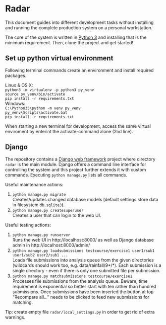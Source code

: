 # Radar

This document guides into different development tasks without installing and running the complete production system on a personal workstation.

The core of the system is written in [Python 3](https://www.python.org/) and installing that is the minimum requirement. Then, clone the project and get started!

## Set up python virtual environment

Following terminal commands create an environment and install required packages.

Linux & OS X:<br>
`python3 -m virtualenv -p python3 py_venv`<br>
`source py_venv/bin/activate`<br>
`pip install -r requirements.txt`<br>
Windows:<br>
`C:\Python35\python -m venv py_venv`<br>
`py_venv\Scripts\activate.bat`<br>
`pip install -r requirements.txt`

When starting a new terminal for development, access the same virtual enviroment by enterint the activate-command alone (2nd line).

## Django

The repository contains a [Django web framework](https://www.djangoproject.com/) project where directory `radar` is the main module. Django offers a command line interface for controlling the system and this project further extends it with custom commands. Executing `python manage.py` lists all commands.

Useful maintenance actions:

1. `python manage.py migrate`<br>
   Creates/updates changed database models (default settings store data in filesystem `db.sqlite3`).
2. `python manage.py createsuperuser`<br>
   Creates a user that can login to the web UI.

Useful testing actions:

1. `python manage.py runserver`<br>
   Runs the web UI in http://localhost:8000/ as well as Django database admin in http://localhost:8000/admin/
2. `python manage.py loadsubmissions testcourse/exercise1 user1/sub1 user1/sub2 user2/sub1 ...`<br>
   Loads file submissions into analysis queue from the given directories (wildcards should work too, e.g. data/rainfall/9*/*). Each submission is a single directory - even if there is only one submitted file per submission.
3. `python manage.py matchsubmissions testcourse/exercise1`<br>
   Processes file submissions from the analysis queue. Beware, time requirement is exponential so
   better start with ten rather than hundred submissions. Once submissions have been inserted the
   button at top "Recompare all..." needs to be clicked to feed new submissions for matching.

Tip: create empty file `radar/local_settings.py` in order to get rid of extra warnings.
